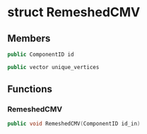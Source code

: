 # struct RemeshedCMV


## Members

```cpp
public ComponentID id

```

```cpp
public vector unique_vertices

```



## Functions

### RemeshedCMV

```cpp
public void RemeshedCMV(ComponentID id_in)
```




